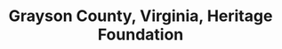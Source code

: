---
layout: repo
title: "Grayson County, Virginia, Heritage Foundation"
id: 16630
permalink: repos/16630/
---